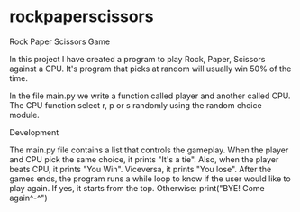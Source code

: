 # rockpaperscissors
Rock Paper Scissors Game

In this project I have created a program to play Rock, Paper, Scissors against a CPU. It's program that picks at random will usually win 50% of the time.

In the file main.py we write a function called player and another called CPU. The CPU function select r, p or s randomly using the random choice module.

Development

The main.py file contains a list that controls the gameplay. When the player and CPU pick the same choice, it prints "It's a tie". Also, when the player beats CPU, it prints "You Win". Viceversa, it prints "You lose".
After the games ends, the program runs a while loop to know if the user would like to play again.
If yes, it starts from the top. Otherwise:
print("BYE! Come again^-^")

